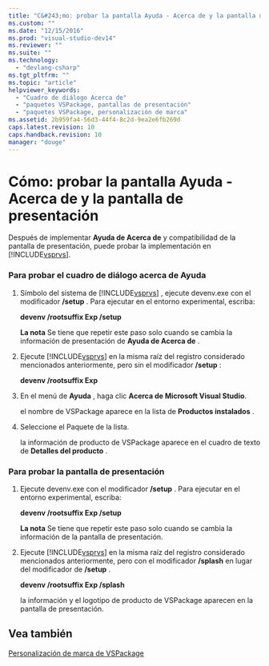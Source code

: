 ```yaml
---
title: "C&#243;mo: probar la pantalla Ayuda - Acerca de y la pantalla de presentaci&#243;n | Microsoft Docs"
ms.custom: ""
ms.date: "12/15/2016"
ms.prod: "visual-studio-dev14"
ms.reviewer: ""
ms.suite: ""
ms.technology: 
  - "devlang-csharp"
ms.tgt_pltfrm: ""
ms.topic: "article"
helpviewer_keywords: 
  - "Cuadro de diálogo Acerca de"
  - "paquetes VSPackage, pantallas de presentación"
  - "paquetes VSPackage, personalización de marca"
ms.assetid: 2b959fa4-56d3-44f4-8c2d-9ea2e6fb269d
caps.latest.revision: 10
caps.handback.revision: 10
manager: "douge"
---
```

# C&#243;mo: probar la pantalla Ayuda - Acerca de y la pantalla de presentaci&#243;n
Después de implementar **Ayuda de Acerca de** y compatibilidad de la pantalla de presentación, puede probar la implementación en [!INCLUDE[vsprvs](../assembler/masm/includes/vsprvs_md.md)].  
  
### Para probar el cuadro de diálogo acerca de Ayuda  
  
1.  Símbolo del sistema de [!INCLUDE[vsprvs](../assembler/masm/includes/vsprvs_md.md)] , ejecute devenv.exe con el modificador **\/setup** .  Para ejecutar en el entorno experimental, escriba:  
  
     **devenv \/rootsuffix Exp \/setup**  
  
     **La nota** Se tiene que repetir este paso solo cuando se cambia la información de presentación de **Ayuda de Acerca de** .  
  
2.  Ejecute [!INCLUDE[vsprvs](../assembler/masm/includes/vsprvs_md.md)] en la misma raíz del registro considerado mencionados anteriormente, pero sin el modificador **\/setup** :  
  
     **devenv \/rootsuffix Exp**  
  
3.  En el menú de **Ayuda** , haga clic **Acerca de Microsoft Visual Studio**.  
  
     el nombre de VSPackage aparece en la lista de **Productos instalados** .  
  
4.  Seleccione el Paquete de la lista.  
  
     la información de producto de VSPackage aparece en el cuadro de texto de **Detalles del producto** .  
  
### Para probar la pantalla de presentación  
  
1.  Ejecute devenv.exe con el modificador **\/setup** .  Para ejecutar en el entorno experimental, escriba:  
  
     **devenv \/rootsuffix Exp \/setup**  
  
     **La nota** Se tiene que repetir este paso solo cuando se cambia la información de la pantalla de presentación.  
  
2.  Ejecute [!INCLUDE[vsprvs](../assembler/masm/includes/vsprvs_md.md)] en la misma raíz del registro considerado mencionados anteriormente, pero con el modificador **\/splash** en lugar del modificador de **\/setup** .  
  
     **devenv \/rootsuffix Exp \/splash**  
  
     la información y el logotipo de producto de VSPackage aparecen en la pantalla de presentación.  
  
## Vea también  
 [Personalización de marca de VSPackage](../misc/vspackage-branding.md)